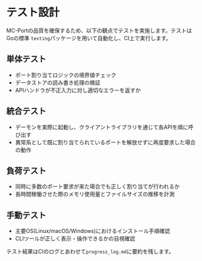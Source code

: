 # テスト設計

MC-Portの品質を確保するため、以下の観点でテストを実施します。テストはGoの標準
`testing`パッケージを用いて自動化し、CI上で実行します。

## 単体テスト
- ポート割り当てロジックの境界値チェック
- データストアの読み書き処理の検証
- APIハンドラが不正入力に対し適切なエラーを返すか

## 統合テスト
- デーモンを実際に起動し、クライアントライブラリを通じて各APIを順に呼び出す
- 異常系として既に割り当てられているポートを解放せずに再度要求した場合の動作

## 負荷テスト
- 同時に多数のポート要求が来た場合でも正しく割り当てが行われるか
- 長時間稼働させた際のメモリ使用量とファイルサイズの推移を計測

## 手動テスト
- 主要OS(Linux/macOS/Windows)におけるインストール手順確認
- CLIツールが正しく表示・操作できるかの目視確認

テスト結果はCIのログとあわせて`progress_log.md`に要約を残します。
